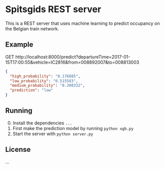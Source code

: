 # Spitsgids REST server

This is a REST server that uses machine learning to predict occupancy on the Belgian train network.

## Example

GET http://localhost:8000/predict?departureTime=2017-01-15T17:00:55&vehicle=IC2816&from=008892007&to=008813003
```json
{
  "high_probability": "0.176085",
  "low_probability": "0.515583",
  "medium_probability": "0.308332",
  "prediction": "low"
}
```

## Running

0. Install the dependencies `...`
1. First make the prediction model by running `python xgb.py`
2. Start the server with `python server.py`

## License

...
